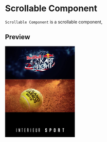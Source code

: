 # Scrollable Component

`Scrollable Component` is a scrollable component, 

## Preview

<div style="overflow: scroll; height: 300px; width: 230px;">
    <div style="height: 775px;">
        <img src="img/scrollable_component.png" />
    </div>
</div>